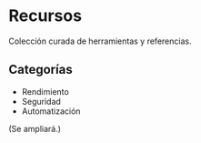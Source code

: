 # Recursos

Colección curada de herramientas y referencias.

## Categorías
- Rendimiento
- Seguridad
- Automatización

(Se ampliará.)
